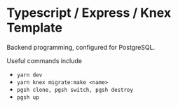 # Typescript / Express / Knex Template

Backend programming, configured for PostgreSQL.

Useful commands include
* `yarn dev`
* `yarn knex migrate:make <name>`
* `pgsh clone, pgsh switch, pgsh destroy`
* `pgsh up`

